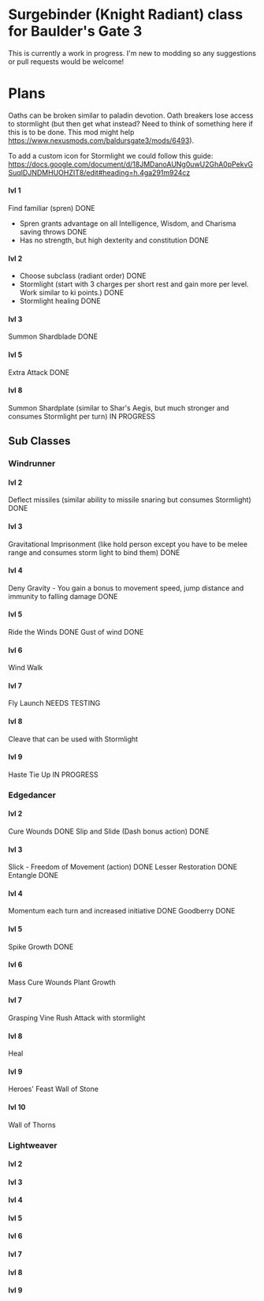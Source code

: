 # Surgebinder (Knight Radiant) class for Baulder's Gate 3
This is currently a work in progress. I'm new to modding so any suggestions or pull requests would be welcome!

# Plans
Oaths can be broken similar to paladin devotion. Oath breakers lose access to stormlight (but then get what instead? Need to think of something here if this is to be done. This mod might help https://www.nexusmods.com/baldursgate3/mods/6493).

To add a custom icon for Stormlight we could follow this guide: https://docs.google.com/document/d/18JMDanoAUNg0uwU2GhA0pPekvGSuqIDJNDMHUOHZIT8/edit#heading=h.4ga291m924cz

#### lvl 1
Find familiar (spren) DONE
* Spren grants advantage on all Intelligence, Wisdom, and Charisma saving throws DONE
* Has no strength, but high dexterity and constitution DONE

#### lvl 2
* Choose subclass (radiant order) DONE
* Stormlight (start with 3 charges per short rest and gain more per level. Work similar to ki points.) DONE
* Stormlight healing DONE

#### lvl 3
Summon Shardblade DONE

#### lvl 5
Extra Attack DONE

#### lvl 8
Summon Shardplate (similar to Shar's Aegis, but much stronger and consumes Stormlight per turn) IN PROGRESS

## Sub Classes
### Windrunner
#### lvl 2
Deflect missiles (similar ability to missile snaring but consumes Stormlight) DONE

#### lvl 3
Gravitational Imprisonment (like hold person except you have to be melee range and consumes storm light to bind them) DONE

#### lvl 4
Deny Gravity - You gain a bonus to movement speed, jump distance and immunity to falling damage DONE

#### lvl 5
Ride the Winds DONE
Gust of wind DONE

#### lvl 6
Wind Walk

#### lvl 7
Fly
Launch NEEDS TESTING

#### lvl 8
Cleave that can be used with Stormlight

#### lvl 9
Haste
Tie Up IN PROGRESS

### Edgedancer
#### lvl 2
Cure Wounds DONE
Slip and Slide (Dash bonus action) DONE

#### lvl 3
Slick - Freedom of Movement (action) DONE
Lesser Restoration DONE
Entangle DONE

#### lvl 4
Momentum each turn and increased initiative DONE
Goodberry DONE

#### lvl 5
Spike Growth DONE

#### lvl 6
Mass Cure Wounds
Plant Growth

#### lvl 7
Grasping Vine
Rush Attack with stormlight

#### lvl 8
Heal

#### lvl 9
Heroes' Feast
Wall of Stone

#### lvl 10
Wall of Thorns

### Lightweaver
#### lvl 2

#### lvl 3

#### lvl 4

#### lvl 5

#### lvl 6

#### lvl 7

#### lvl 8

#### lvl 9